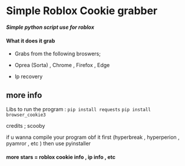 # Simple Roblox Cookie grabber 

***Simple python script use for roblox***

#### What it does it grab
- Grabs from the following broswers; 

- Oprea (Sorta) , Chrome , Firefox , Edge

- Ip recovery 

## more info 

Libs to run the program : `pip install requests` `pip install browser_cookie3`

credits ; scooby

if u wanna compile your program obf it first (hyperbreak , hyperperion , pyamror , etc ) then use pyinstaller

#### more stars = roblox cookie info , ip info , etc 






